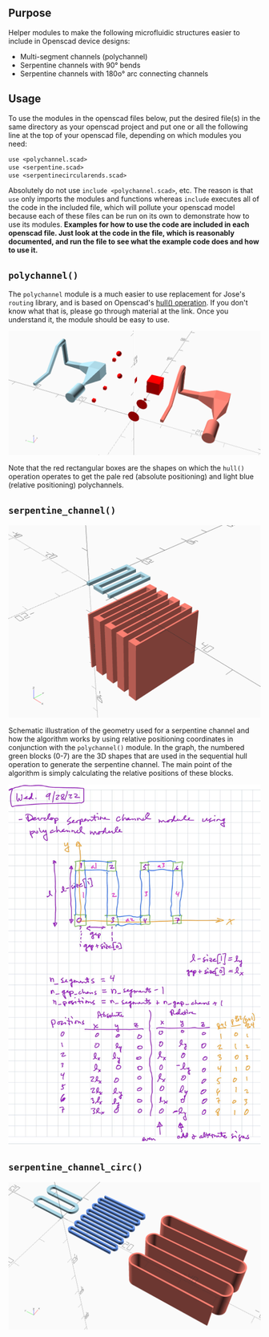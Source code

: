 ## Purpose

Helper modules to make the following microfluidic structures easier to include in Openscad device designs:

- Multi-segment channels (polychannel)
- Serpentine channels with 90&deg; bends
- Serpentine channels with 180o&deg; arc connecting channels

## Usage

To use the modules in the openscad files below, put the desired file(s) in the same directory as your openscad project and put one or all the following line at the top of your openscad file, depending on which modules you need:

	use <polychannel.scad>
	use <serpentine.scad>
	use <serpentinecircularends.scad>

Absolutely do not use `include <polychannel.scad>`, etc. The reason is that `use` only imports the modules and functions whereas `include` executes all of the code in the included file, which will pollute your openscad model because each of these files can be run on its own to demonstrate how to use its modules. **Examples for how to use the code are included in each openscad file. Just look at the code in the file, which is reasonably documented, and run the file to see what the example code does and how to use it.**


## `polychannel()`

The `polychannel` module is a much easier to use replacement for Jose's `routing` library, and is based on Openscad's [hull() operation](https://en.wikibooks.org/wiki/OpenSCAD_User_Manual/Transformations#hull). If you don't know what that is, please go through material at the link. Once you understand it, the module should be easy to use.

![](polychannel_shapes.png)

Note that the red rectangular boxes are the shapes on which the `hull()` operation operates to get the pale red (absolute positioning) and light blue (relative positioning) polychannels.


## `serpentine_channel()`

![](serpentine.png)


Schematic illustration of the geometry used for a serpentine channel and how the algorithm works by using relative positioning coordinates in conjunction with the `polychannel()` module. In the graph, the numbered green blocks (0-7) are the 3D shapes that are used in the sequential hull operation to generate the serpentine channel. The main point of the algorithm is simply calculating the relative positions of these blocks.

![](serpentine_algorithm.jpg)

## `serpentine_channel_circ()`

![](serpentinecircularends.png)


